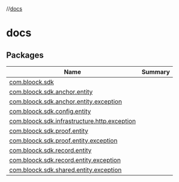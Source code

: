 //[docs](index.md)



# docs  


## Packages  
  
|  Name|  Summary| 
|---|---|
| <a name="com.bloock.sdk////PointingToDeclaration/"></a>[com.bloock.sdk](com.bloock.sdk/index.md) | 
| <a name="com.bloock.sdk.anchor.entity////PointingToDeclaration/"></a>[com.bloock.sdk.anchor.entity](com.bloock.sdk.anchor.entity/index.md) | 
| <a name="com.bloock.sdk.anchor.entity.exception////PointingToDeclaration/"></a>[com.bloock.sdk.anchor.entity.exception](com.bloock.sdk.anchor.entity.exception/index.md) | 
| <a name="com.bloock.sdk.config.entity////PointingToDeclaration/"></a>[com.bloock.sdk.config.entity](com.bloock.sdk.config.entity/index.md) | 
| <a name="com.bloock.sdk.infrastructure.http.exception////PointingToDeclaration/"></a>[com.bloock.sdk.infrastructure.http.exception](com.bloock.sdk.infrastructure.http.exception/index.md) | 
| <a name="com.bloock.sdk.proof.entity////PointingToDeclaration/"></a>[com.bloock.sdk.proof.entity](com.bloock.sdk.proof.entity/index.md) | 
| <a name="com.bloock.sdk.proof.entity.exception////PointingToDeclaration/"></a>[com.bloock.sdk.proof.entity.exception](com.bloock.sdk.proof.entity.exception/index.md) | 
| <a name="com.bloock.sdk.record.entity////PointingToDeclaration/"></a>[com.bloock.sdk.record.entity](com.bloock.sdk.record.entity/index.md) | 
| <a name="com.bloock.sdk.record.entity.exception////PointingToDeclaration/"></a>[com.bloock.sdk.record.entity.exception](com.bloock.sdk.record.entity.exception/index.md) | 
| <a name="com.bloock.sdk.shared.entity.exception////PointingToDeclaration/"></a>[com.bloock.sdk.shared.entity.exception](com.bloock.sdk.shared.entity.exception/index.md) | 

